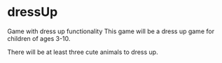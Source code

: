 # dressUp
Game with dress up functionality
This game will be a dress up game for children of ages 3-10.

There will be at least three cute animals to dress up.
